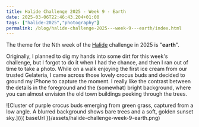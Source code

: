 ```yaml
---
title: Halide Challenge 2025 - Week 9 - Earth
date: 2025-03-06T22:46:43.204+01:00
tags: ["halide-2025","photography"]
permalink: /blog/halide-challenge-2025---week-9---earth/index.html
---
```


The theme for the Nth week of the [Halide](https://halide.cam) challenge in 2025 is "**earth**".

Originally, I planned to dig my hands into some dirt for this week's challenge, but I forgot to do it when I had the chance, and then I ran out of time to take a photo. While on a walk enjoying the first ice cream from our trusted Gelateria, I came across those lovely crocus buds and decided to ground my iPhone to capture the moment. I really like the contrast between the details in the foreground and the (somewhat) bright background, where you can almost envision the old town buildings peeking through the trees.

![Cluster of purple crocus buds emerging from green grass, captured from a low angle. A blurred background shows bare trees and a soft, golden sunset sky.]({{ baseUrl }}/assets/halide-challenge-week-9-earth.png)